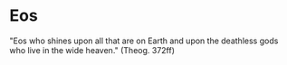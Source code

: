 # Eos

"Eos who shines upon all that are on Earth and upon the deathless gods who live in the wide heaven." (Theog. 372ff)
